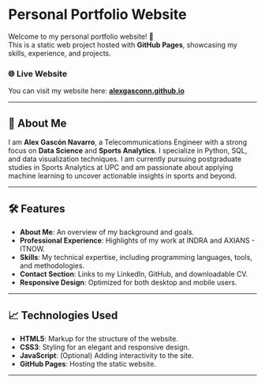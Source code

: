 # Personal Portfolio Website

Welcome to my personal portfolio website! 🚀  
This is a static web project hosted with **GitHub Pages**, showcasing my skills, experience, and projects.

### 🌐 Live Website
You can visit my website here: **[alexgasconn.github.io](https://alexgasconn.github.io)**

---

## 📄 About Me

I am **Alex Gascón Navarro**, a Telecommunications Engineer with a strong focus on **Data Science** and **Sports Analytics**. I specialize in Python, SQL, and data visualization techniques. I am currently pursuing postgraduate studies in Sports Analytics at UPC and am passionate about applying machine learning to uncover actionable insights in sports and beyond.

---

## 🛠️ Features

- **About Me**: An overview of my background and goals.
- **Professional Experience**: Highlights of my work at INDRA and AXIANS - ITNOW.
- **Skills**: My technical expertise, including programming languages, tools, and methodologies.
- **Contact Section**: Links to my LinkedIn, GitHub, and downloadable CV.
- **Responsive Design**: Optimized for both desktop and mobile users.

---

## 📈 Technologies Used

- **HTML5**: Markup for the structure of the website.
- **CSS3**: Styling for an elegant and responsive design.
- **JavaScript**: (Optional) Adding interactivity to the site.
- **GitHub Pages**: Hosting the static website.

---


